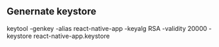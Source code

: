 ## Genernate keystore	
keytool -genkey -alias react-native-app -keyalg RSA -validity 20000 -keystore react-native-app.keystore
